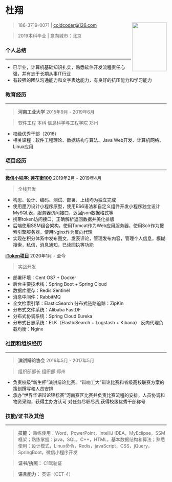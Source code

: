 
# 杜翔 
<img src="https://github.com/coldcoder126/git_images/blob/master/duxiang.JPG" width="108" height="152"  align="right">

>   186-3719-0071 \| <coldcoder@126.com>

>   2019本科毕业  \| 意向城市：北京

### 个人总结    
-------
- 已毕业，计算机基础知识扎实，熟悉软件开发流程责任心强，并有志于长期从事IT行业
- 有较强的团队沟通能力和文字表达能力，有良好的抗压能力和学习能力
### 教育经历
-------
>   **河南工业大学** 2015年9月 - 2019年6月

>   软件工程 本科 信息科学与工程学院 郑州

- 校级优秀干部（2016）
- 相关课程：软件工程理论、数据结构与算法、Java Web开发、计算机网络、Linux应用

### 项目经历  
-------
**[微信小程序: 莲花街100](https://github.com/coldcoder126/wx_hautBBS)** 2019年2月 - 2019年4月
>   全栈开发 

- 构思、设计、编码、测试、部署、上线均为独立完成
- 使用墨刀设计小程序原型，使用ES6语法和自定义组件开发小程序独立设计MySQL表，服务器访问接口，返回json数据格式等
- 携带token访问接口，正确解析返回数据并美化排版
- 后端使用SSM组合架构，使用Tomcat作为Web应用服务器，使用Solr作为搜索引擎服务器，使用Nginx作为反向代理
- 实现在积分体系中发布图文，发表评论，管理发布内容，管理个人信息，模糊搜索，私信，消息通知，已读回执等功能

**[iToken项目](https://github.com/coldcoder126/iToken)** 2020年1月 - 至今  
>   实战开发
- 部署环境：Cent OS7 + Docker
- 后台主要技术栈：Spring Boot + Spring Cloud 
- 数据库缓存：Redis Sentinel
- 消息中间件：RabbitMQ
- 全文检索引擎：ElasticSearch 分布式链路追踪：ZipKin
- 分布式文件系统：Alibaba FastDF
- 分布式协调系统：Spring Cloud Eureka
- 分布式日志系统：ELK（ElasticSearch + Logstash + Kibana） 反向代理负载均衡：Nginx

### 社团和组织经历
-------

>   **演讲辩论协会** 2016年5月 - 2017年5月

>   组织部部长 组织部 郑州

- 负责校级“新生杯”演讲辩论比赛、“辩响工大”辩论比赛和省级高校联赛方案的策划撰写和人员安排  
- 承办“世界华语辩论锦标赛”河南赛区比赛并负责比赛流程的安排，人员协调和物资采购，获得主办方认可
对任务尽职尽责,获得校级优秀干部称号

### 技能/证书及其他
-------

>   **技能：** 熟练使用：Word，PowerPoint，IntelliJ
>   IDEA，MyEclipse，SSM框架；熟练掌握：java，SQL，C++，HTML，基本数据结构和算法；熟悉使用：设计模式，Linux命令，Redis，javaScript，CSS，jQuery，SpringBoot，微信小程序开发

>   **证书/执照：** C1驾驶证

>   **语言能力：** 英语（CET-4）
